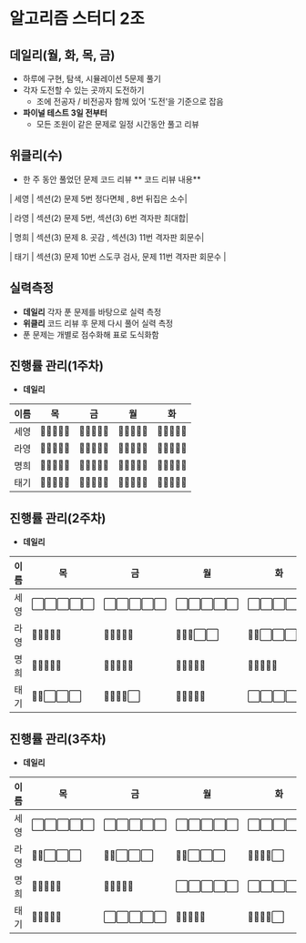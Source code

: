 # 알고리즘 스터디 2조
## 데일리(월, 화, 목, 금)
- 하루에 구현, 탐색, 시뮬레이션 5문제 풀기  
- 각자 도전할 수 있는 곳까지 도전하기
    - 조에 전공자 / 비전공자 함께 있어 '도전'을 기준으로 잡음  
- **파이널 테스트 3일 전부터**
  - 모든 조원이 같은 문제로 일정 시간동안 풀고 리뷰

## 위클리(수)
- 한 주 동안 풀었던 문제 코드 리뷰
** 코드 리뷰 내용**

| 세영 | 섹션(2) 문제 5번 정다면체 , 8번 뒤집은 소수| 

| 라영 | 섹션(2) 문제 5번, 섹션(3) 6번 격자판 최대합| 

| 명희 | 섹션(3) 문제 8. 곳감 , 섹션(3) 11번 격자판 회문수| 

| 태기 | 섹션(3) 문제 10번 스도쿠 검사, 문제 11번 격자판 회문수 | 


## 실력측정
- **데일리** 각자 푼 문제를 바탕으로 실력 측정
- **위클리** 코드 리뷰 후 문제 다시 풀어 실력 측정
- 푼 문제는 개별로 점수화해 표로 도식화함

## 진행률 관리(1주차)
- **데일리**  

| 이름 | 목                                                                                   | 금                                                                                   | 월                                                                                   | 화                                                                                   |
|------|--------------------------------------------------------------------------------------|--------------------------------------------------------------------------------------|--------------------------------------------------------------------------------------|--------------------------------------------------------------------------------------|
| 세영 | 🔳🔳🔳🔳🔳 | 🔳🔳🔳🔳🔳 | 🔳🔳🔳🔳🔳 | 🔳🔳🔳🔳🔳 |
| 라영 | 🔳🔳🔳🔳🔳 | 🔳🔳🔳🔳🔳 | 🔳🔳🔳🔳🔳 | 🔳🔳🔳🔳🔳 |
| 명희 | 🔳🔳🔳🔳🔳 | 🔳🔳🔳🔳🔳 | 🔳🔳🔳🔳🔳 | 🔳🔳🔳🔳🔳 |
| 태기 | 🔳🔳🔳🔳🔳 | 🔳🔳🔳🔳🔳 | 🔳🔳🔳🔳🔳 | 🔳🔳🔳🔳🔳 |


## 진행률 관리(2주차)
- **데일리** 

| 이름 | 목                                                                                   | 금                                                                                   | 월                                                                                   | 화                                                                                   |
|------|--------------------------------------------------------------------------------------|--------------------------------------------------------------------------------------|--------------------------------------------------------------------------------------|--------------------------------------------------------------------------------------|
| 세영 | ⬜⬜⬜⬜⬜ | ⬜⬜⬜⬜⬜ | ⬜⬜⬜⬜⬜ | ⬜⬜⬜⬜⬜ |
| 라영 | 🔳🔳🔳🔳🔳 | 🔳🔳🔳🔳🔳 | 🔳🔳🔳⬜⬜ | 🔳🔳⬜⬜⬜ |
| 명희 | 🔳🔳🔳🔳🔳 | 🔳🔳🔳🔳🔳 | 🔳🔳🔳🔳🔳 | 🔳🔳🔳🔳🔳 |
| 태기 | 🔳🔳⬜⬜⬜ | 🔳🔳🔳🔳⬜ | 🔳🔳🔳🔳🔳 | ⬜⬜⬜⬜⬜ |

## 진행률 관리(3주차)
- **데일리** 

| 이름 | 목                                                                                   | 금                                                                                   | 월                                                                                   | 화                                                                                   |
|------|--------------------------------------------------------------------------------------|--------------------------------------------------------------------------------------|--------------------------------------------------------------------------------------|--------------------------------------------------------------------------------------|
| 세영 | ⬜⬜⬜⬜⬜ | ⬜⬜⬜⬜⬜ | ⬜⬜⬜⬜⬜ | ⬜⬜⬜⬜⬜ |
| 라영 | 🔳🔳⬜⬜⬜ | 🔳🔳⬜⬜⬜ | 🔳🔳⬜⬜⬜ | 🔳🔳🔳🔳⬜ |
| 명희 | 🔳🔳🔳🔳🔳 | 🔳🔳🔳🔳🔳 | ⬜⬜⬜⬜⬜ | ⬜⬜⬜⬜⬜ |
| 태기 | 🔳🔳🔳🔳🔳 | ⬜⬜⬜⬜⬜ | 🔳🔳🔳🔳🔳 | 🔳🔳🔳🔳⬜ |
